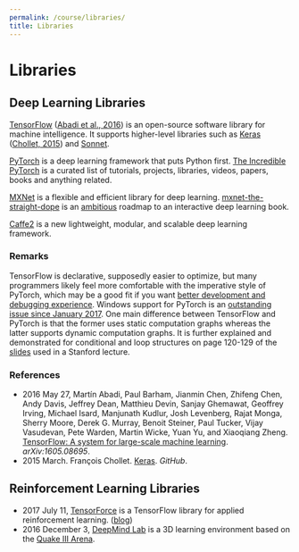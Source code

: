 ```yaml
---
permalink: /course/libraries/
title: Libraries
---
```

# Libraries

## Deep Learning Libraries

[TensorFlow](https://www.tensorflow.org/) ([Abadi et al., 2016](https://arxiv.org/abs/1605.08695)) is an open-source software library for machine intelligence. It supports higher-level libraries such as [Keras](https://keras.io/) ([Chollet, 2015](https://github.com/fchollet/keras)) and [Sonnet](https://github.com/deepmind/sonnet).

[PyTorch](http://pytorch.org/) is a deep learning framework that puts Python first. [The Incredible PyTorch](https://github.com/ritchieng/the-incredible-pytorch) is a curated list of tutorials, projects, libraries, videos, papers, books and anything related.

[MXNet](http://mxnet.io/) is a flexible and efficient library for deep learning. [mxnet-the-straight-dope](https://github.com/zackchase/mxnet-the-straight-dope) is an [ambitious](https://twitter.com/zacharylipton/status/888096437187207168) roadmap to an interactive deep learning book.

[Caffe2](http://caffe2.ai/) is a new lightweight, modular, and scalable deep learning framework.

### Remarks

TensorFlow is declarative, supposedly easier to optimize, but many programmers likely feel more comfortable with the imperative style of PyTorch, which may be a good fit if you want [better development and debugging experience](https://medium.com/@dubovikov.kirill/pytorch-vs-tensorflow-spotting-the-difference-25c75777377b). Windows support for PyTorch is an [outstanding issue since January 2017](https://github.com/pytorch/pytorch/issues/494). One main difference between TensorFlow and PyTorch is that the former uses static computation graphs whereas the latter supports dynamic computation graphs. It is further explained and demonstrated for conditional and loop structures on page 120-129 of the [slides](http://cs231n.stanford.edu/slides/2017/cs231n_2017_lecture8.pdf) used in a Stanford lecture.

### References

* 2016 May 27, Martín Abadi, Paul Barham, Jianmin Chen, Zhifeng Chen, Andy Davis, Jeffrey Dean, Matthieu Devin, Sanjay Ghemawat, Geoffrey Irving, Michael Isard, Manjunath Kudlur, Josh Levenberg, Rajat Monga, Sherry Moore, Derek G. Murray, Benoit Steiner, Paul Tucker, Vijay Vasudevan, Pete Warden, Martin Wicke, Yuan Yu, and Xiaoqiang Zheng. [TensorFlow: A system for large-scale machine learning](https://arxiv.org/abs/1605.08695). *arXiv:1605.08695*.
* 2015 March. François Chollet. [Keras](https://github.com/fchollet/keras). *GitHub*.

## Reinforcement Learning Libraries

* 2017 July 11, [TensorForce](https://reinforce.io/) is a TensorFlow library for applied reinforcement learning. ([blog](https://reinforce.io/blog/introduction-to-tensorforce/))
* 2016 December 3, [DeepMind Lab](https://github.com/deepmind/lab) is a 3D learning environment based on the [Quake III Arena](https://github.com/id-Software/Quake-III-Arena).

